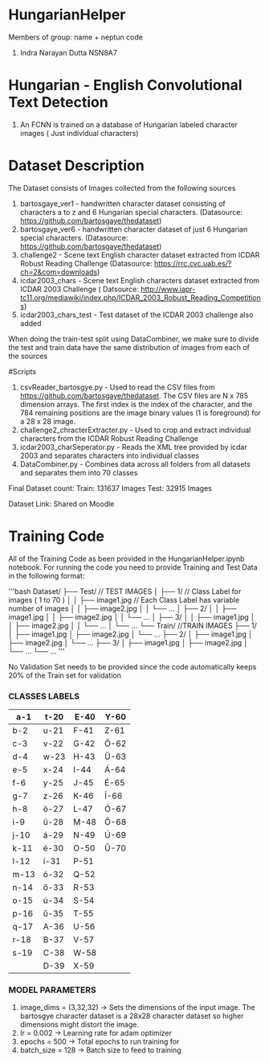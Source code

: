 
# HungarianHelper
Members of group: name + neptun code
1. Indra Narayan Dutta NSN8A7

# Hungarian - English Convolutional Text Detection
1. An FCNN is trained on a database of Hungarian labeled character images ( Just individual characters)

# Dataset Description
The Dataset consists of Images collected from the following sources

1. bartosgaye_ver1 - handwritten character dataset consisting of characters a to z and 6 Hungarian special characters. (Datasource: https://github.com/bartosgaye/thedataset)
2. bartosgaye_ver6 - handwritten character dataset of just 6 Hungarian special characters. (Datasource: https://github.com/bartosgaye/thedataset)
3. challenge2 - Scene text English character dataset extracted from ICDAR Robust Reading Challenge (Datasource: https://rrc.cvc.uab.es/?ch=2&com=downloads)
4. icdar2003_chars - Scene text English characters dataset extracted from ICDAR 2003 Challenge ( Datsource: http://www.iapr-tc11.org/mediawiki/index.php/ICDAR_2003_Robust_Reading_Competitions)
4. icdar2003_chars_test - Test dataset of the ICDAR 2003 challenge also added
 
When doing the train-test split using DataCombiner, we make sure to divide the test and train data have the same distribution of images from each of the sources


#Scripts
1. csvReader_bartosgye.py - Used to read the CSV files from https://github.com/bartosgaye/thedataset. The CSV files are N x 785 dimension arrays. The first index is the index of the character, and the 784 remaining positions are the image binary values (1 is foreground) for a 28 x 28 image. 
2. challenge2_chracterExtracter.py - Used to crop and extract individual characters from the ICDAR Robust Reading Challenge
3. icdar2003_charSeperator.py - Reads the XML tree provided by icdar 2003 and separates characters into individual classes
4. DataCombiner.py - Combines data across all folders from all datasets and separates them into 70 classes 

Final Dataset count:
Train: 131637 Images 
Test: 32915 Images

Dataset Link: Shared on Moodle

# Training Code
All of the Training Code as been provided in the HungarianHelper.ipynb notebook. For running the code you need to provide Training and Test Data in the following format:

'''bash
Dataset/
├── Test/                               // TEST IMAGES
│ ├── 1/               // Class Label for images  ( 1 to 70 )
│ │ ├── image1.jpg      // Each Class Label has variable number of images
│ │ ├── image2.jpg
│ │ └── ...
│ ├── 2/
│ │ ├── image1.jpg
│ │ ├── image2.jpg
│ │ └── ...
│ ├── 3/
│ │ ├── image1.jpg
│ │ ├── image2.jpg
│ │ └── ...
│ └── ...
└── Train/                               //TRAIN IMAGES
├── 1/
│ ├── image1.jpg
│ ├── image2.jpg
│ └── ...
├── 2/
│ ├── image1.jpg
│ ├── image2.jpg
│ └── ...
├── 3/
│ ├── image1.jpg
│ ├── image2.jpg
│ └── ...
└── ...
'''

No Validation Set needs to be provided since the code automatically keeps 20% of the Train set for validation

### CLASSES LABELS
| a-1  | t-20 | E-40 | Y-60 |
|------|------|------|------|
| b-2  | u-21 | F-41 | Z-61 |
| c-3  | v-22 | G-42 | Ö-62 |
| d-4  | w-23 | H-43 | Ü-63 |
| e-5  | x-24 | I-44 | Á-64 |
| f-6  | y-25 | J-45 | É-65 |
| g-7  | z-26 | K-46 | Í-66 |
| h-8  | ö-27 | L-47 | Ó-67 |
| i-9  | ü-28 | M-48 | Ő-68 |
| j-10 | á-29 | N-49 | Ú-69 |
| k-11 | é-30 | O-50 | Ű-70 |
| l-12 | í-31 | P-51 |  
| m-13 | ó-32 | Q-52 | 
| n-14 | ő-33 | R-53 | 
| o-15 | ú-34 | S-54 | 
| p-16 | ű-35 | T-55 | 
| q-17 | A-36 | U-56 | 
| r-18 | B-37 | V-57 | 
| s-19 | C-38 | W-58 | 
|      | D-39 | X-59 |  

### MODEL PARAMETERS
1. image_dims = (3,32,32) -> Sets the dimensions of the input image. The
bartosgye character dataset is a 28x28 character dataset so higher dimensions
might distort the image.
2. lr = 0.002 -> Learning rate for adam optimizer
3. epochs = 500 -> Total epochs to run training for
4. batch_size = 128 -> Batch size to feed to training


